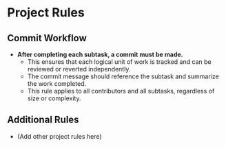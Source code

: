 # Project Rules

## Commit Workflow

- **After completing each subtask, a commit must be made.**
  - This ensures that each logical unit of work is tracked and can be reviewed or reverted independently.
  - The commit message should reference the subtask and summarize the work completed.
  - This rule applies to all contributors and all subtasks, regardless of size or complexity.

## Additional Rules

- (Add other project rules here) 